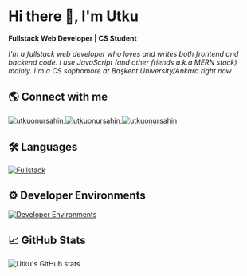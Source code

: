 # Hi there 👋, I'm Utku
**Fullstack Web Developer | CS Student**

*I'm a fullstack web developer who loves and writes both frontend and backend code. I use JavaScript (and other friends a.k.a MERN stack) mainly. I'm a CS sophomore at Başkent University/Ankara right now*

## 🌎 Connect with me
<a href="https://twitter.com/utkuonursahinn" target="blank">
        <img align="center" src="https://skillicons.dev/icons?i=twitter" alt="utkuonursahin"/>
    </a>
    <a href="https://linkedin.com/in/utku-onur-sahin" target="blank">
        <img align="center" src="https://skillicons.dev/icons?i=linkedin" alt="utkuonursahin"/>
    </a>
    <a href="https://stackoverflow.com/users/15469534" target="blank">
        <img align="center" src="https://skillicons.dev/icons?i=stackoverflow" alt="utkuonursahin"/>
    </a>

## 🛠 Languages
[![Fullstack](https://skillicons.dev/icons?i=js,ts,react,next,nodejs,express,java,spring,tailwind,sass,mongo,mysql&perline=6)](https://skillicons.dev)

## ⚙ Developer Environments
[![Developer Environments](https://skillicons.dev/icons?i=git,vscode,idea,figma,aws,gcp,vercel,netlify,postman&perline=6)](https://skillicons.dev)

## 📈 GitHub Stats
![Utku's GitHub stats](https://github-readme-stats-sigma-five.vercel.app/api?username=utkuonursahin&show_icons=true&theme=react)